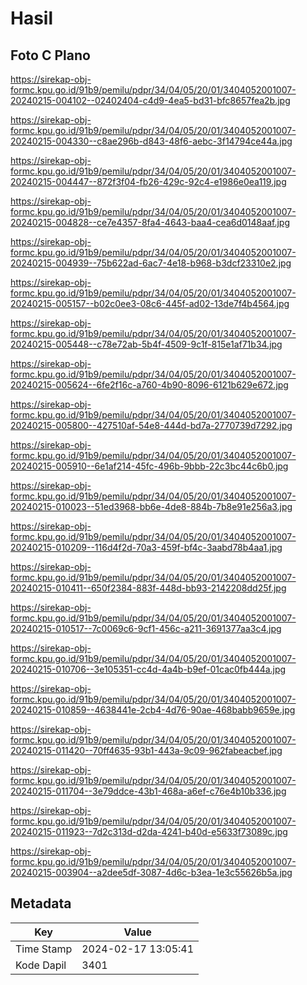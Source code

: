 # Hasil

## Foto C Plano

https://sirekap-obj-formc.kpu.go.id/91b9/pemilu/pdpr/34/04/05/20/01/3404052001007-20240215-004102--02402404-c4d9-4ea5-bd31-bfc8657fea2b.jpg

https://sirekap-obj-formc.kpu.go.id/91b9/pemilu/pdpr/34/04/05/20/01/3404052001007-20240215-004330--c8ae296b-d843-48f6-aebc-3f14794ce44a.jpg

https://sirekap-obj-formc.kpu.go.id/91b9/pemilu/pdpr/34/04/05/20/01/3404052001007-20240215-004447--872f3f04-fb26-429c-92c4-e1986e0ea119.jpg

https://sirekap-obj-formc.kpu.go.id/91b9/pemilu/pdpr/34/04/05/20/01/3404052001007-20240215-004828--ce7e4357-8fa4-4643-baa4-cea6d0148aaf.jpg

https://sirekap-obj-formc.kpu.go.id/91b9/pemilu/pdpr/34/04/05/20/01/3404052001007-20240215-004939--75b622ad-6ac7-4e18-b968-b3dcf23310e2.jpg

https://sirekap-obj-formc.kpu.go.id/91b9/pemilu/pdpr/34/04/05/20/01/3404052001007-20240215-005157--b02c0ee3-08c6-445f-ad02-13de7f4b4564.jpg

https://sirekap-obj-formc.kpu.go.id/91b9/pemilu/pdpr/34/04/05/20/01/3404052001007-20240215-005448--c78e72ab-5b4f-4509-9c1f-815e1af71b34.jpg

https://sirekap-obj-formc.kpu.go.id/91b9/pemilu/pdpr/34/04/05/20/01/3404052001007-20240215-005624--6fe2f16c-a760-4b90-8096-6121b629e672.jpg

https://sirekap-obj-formc.kpu.go.id/91b9/pemilu/pdpr/34/04/05/20/01/3404052001007-20240215-005800--427510af-54e8-444d-bd7a-2770739d7292.jpg

https://sirekap-obj-formc.kpu.go.id/91b9/pemilu/pdpr/34/04/05/20/01/3404052001007-20240215-005910--6e1af214-45fc-496b-9bbb-22c3bc44c6b0.jpg

https://sirekap-obj-formc.kpu.go.id/91b9/pemilu/pdpr/34/04/05/20/01/3404052001007-20240215-010023--51ed3968-bb6e-4de8-884b-7b8e91e256a3.jpg

https://sirekap-obj-formc.kpu.go.id/91b9/pemilu/pdpr/34/04/05/20/01/3404052001007-20240215-010209--116d4f2d-70a3-459f-bf4c-3aabd78b4aa1.jpg

https://sirekap-obj-formc.kpu.go.id/91b9/pemilu/pdpr/34/04/05/20/01/3404052001007-20240215-010411--650f2384-883f-448d-bb93-2142208dd25f.jpg

https://sirekap-obj-formc.kpu.go.id/91b9/pemilu/pdpr/34/04/05/20/01/3404052001007-20240215-010517--7c0069c6-9cf1-456c-a211-3691377aa3c4.jpg

https://sirekap-obj-formc.kpu.go.id/91b9/pemilu/pdpr/34/04/05/20/01/3404052001007-20240215-010706--3e105351-cc4d-4a4b-b9ef-01cac0fb444a.jpg

https://sirekap-obj-formc.kpu.go.id/91b9/pemilu/pdpr/34/04/05/20/01/3404052001007-20240215-010859--4638441e-2cb4-4d76-90ae-468babb9659e.jpg

https://sirekap-obj-formc.kpu.go.id/91b9/pemilu/pdpr/34/04/05/20/01/3404052001007-20240215-011420--70ff4635-93b1-443a-9c09-962fabeacbef.jpg

https://sirekap-obj-formc.kpu.go.id/91b9/pemilu/pdpr/34/04/05/20/01/3404052001007-20240215-011704--3e79ddce-43b1-468a-a6ef-c76e4b10b336.jpg

https://sirekap-obj-formc.kpu.go.id/91b9/pemilu/pdpr/34/04/05/20/01/3404052001007-20240215-011923--7d2c313d-d2da-4241-b40d-e5633f73089c.jpg

https://sirekap-obj-formc.kpu.go.id/91b9/pemilu/pdpr/34/04/05/20/01/3404052001007-20240215-003904--a2dee5df-3087-4d6c-b3ea-1e3c55626b5a.jpg


## Metadata

| Key        | Value               |
| ---------- | ------------------- |
| Time Stamp | 2024-02-17 13:05:41 |
| Kode Dapil | 3401                |




